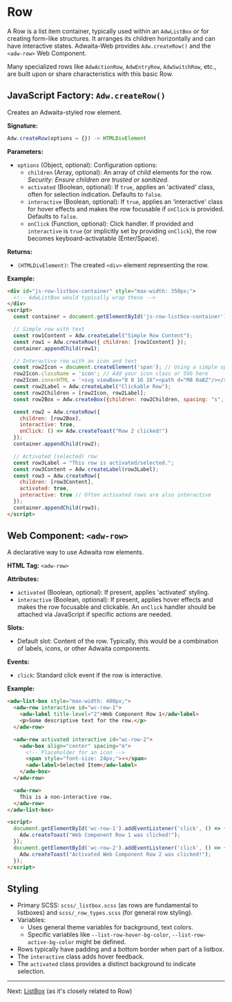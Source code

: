 # Row

A Row is a list item container, typically used within an `AdwListBox` or for creating form-like structures. It arranges its children horizontally and can have interactive states. Adwaita-Web provides `Adw.createRow()` and the `<adw-row>` Web Component.

Many specialized rows like `AdwActionRow`, `AdwEntryRow`, `AdwSwitchRow`, etc., are built upon or share characteristics with this basic Row.

## JavaScript Factory: `Adw.createRow()`

Creates an Adwaita-styled row element.

**Signature:**

```javascript
Adw.createRow(options = {}) -> HTMLDivElement
```

**Parameters:**

*   `options` (Object, optional): Configuration options:
    *   `children` (Array<HTMLElement>, optional): An array of child elements for the row. *Security: Ensure children are trusted or sanitized.*
    *   `activated` (Boolean, optional): If `true`, applies an 'activated' class, often for selection indication. Defaults to `false`.
    *   `interactive` (Boolean, optional): If `true`, applies an 'interactive' class for hover effects and makes the row focusable if `onClick` is provided. Defaults to `false`.
    *   `onClick` (Function, optional): Click handler. If provided and `interactive` is `true` (or implicitly set by providing `onClick`), the row becomes keyboard-activatable (Enter/Space).

**Returns:**

*   `(HTMLDivElement)`: The created `<div>` element representing the row.

**Example:**

```html
<div id="js-row-listbox-container" style="max-width: 350px;">
  <!-- AdwListBox would typically wrap these -->
</div>
<script>
  const container = document.getElementById('js-row-listbox-container');

  // Simple row with text
  const row1Content = Adw.createLabel("Simple Row Content");
  const row1 = Adw.createRow({ children: [row1Content] });
  container.appendChild(row1);

  // Interactive row with an icon and text
  const row2Icon = document.createElement('span'); // Using a simple span for icon placeholder
  row2Icon.className = 'icon'; // Add your icon class or SVG here
  row2Icon.innerHTML = '<svg viewBox="0 0 16 16"><path d="M8 0a8Z"/></svg>'; // Shortened
  const row2Label = Adw.createLabel("Clickable Row");
  const row2Children = [row2Icon, row2Label];
  const row2Box = Adw.createBox({children: row2Children, spacing: "s", align: "center"});

  const row2 = Adw.createRow({
    children: [row2Box],
    interactive: true,
    onClick: () => Adw.createToast("Row 2 clicked!")
  });
  container.appendChild(row2);

  // Activated (selected) row
  const row3Label = "This row is activated/selected.";
  const row3Content = Adw.createLabel(row3Label);
  const row3 = Adw.createRow({
    children: [row3Content],
    activated: true,
    interactive: true // Often activated rows are also interactive
  });
  container.appendChild(row3);
</script>
```

## Web Component: `<adw-row>`

A declarative way to use Adwaita row elements.

**HTML Tag:** `<adw-row>`

**Attributes:**

*   `activated` (Boolean, optional): If present, applies 'activated' styling.
*   `interactive` (Boolean, optional): If present, applies hover effects and makes the row focusable and clickable. An `onClick` handler should be attached via JavaScript if specific actions are needed.

**Slots:**

*   Default slot: Content of the row. Typically, this would be a combination of labels, icons, or other Adwaita components.

**Events:**
*   `click`: Standard click event if the row is interactive.

**Example:**

```html
<adw-list-box style="max-width: 400px;">
  <adw-row interactive id="wc-row-1">
    <adw-label title-level="2">Web Component Row 1</adw-label>
    <p>Some descriptive text for the row.</p>
  </adw-row>

  <adw-row activated interactive id="wc-row-2">
    <adw-box align="center" spacing="m">
      <!-- Placeholder for an icon -->
      <span style="font-size: 24px;">⭐</span>
      <adw-label>Selected Item</adw-label>
    </adw-box>
  </adw-row>

  <adw-row>
    This is a non-interactive row.
  </adw-row>
</adw-list-box>

<script>
  document.getElementById('wc-row-1').addEventListener('click', () => {
    Adw.createToast("Web Component Row 1 was clicked!");
  });
  document.getElementById('wc-row-2').addEventListener('click', () => {
    Adw.createToast("Activated Web Component Row 2 was clicked!");
  });
</script>
```

## Styling

*   Primary SCSS: `scss/_listbox.scss` (as rows are fundamental to listboxes) and `scss/_row_types.scss` (for general row styling).
*   Variables:
    *   Uses general theme variables for background, text colors.
    *   Specific variables like `--list-row-hover-bg-color`, `--list-row-active-bg-color` might be defined.
*   Rows typically have padding and a bottom border when part of a listbox.
*   The `interactive` class adds hover feedback.
*   The `activated` class provides a distinct background to indicate selection.

---
Next: [ListBox](./listbox.md) (as it's closely related to Row)
